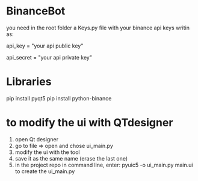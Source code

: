 # BinanceBot

you need in the root folder a Keys.py file with your binance api keys writin as:

api_key = "your api public key"

api_secret = "your api private key"

# Libraries

pip install pyqt5
pip install python-binance

# to modify the ui with QTdesigner

1) open Qt designer
2) go to file => open and chose ui_main.py 
3) modify the ui with the tool
4) save it as the same name (erase the last one)
5) in the project repo in command line, enter: pyuic5 -o ui_main.py main.ui to create the ui_main.py

